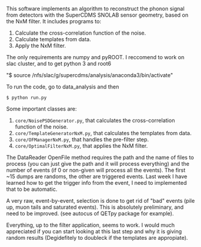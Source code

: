 This software implements an algorithm to reconstruct the phonon signal from detectors with the SuperCDMS SNOLAB sensor geometry, based on the NxM filter. It includes programs to:

1. Calculate the cross-correlation function of the noise.
2. Calculate templates from data.
3. Apply the NxM filter.

The only requirements are numpy and pyROOT. I reccomend to work on slac cluster, and to get python 3 and root6

"$ source /nfs/slac/g/supercdms/analysis/anaconda3/bin/activate"

To run the code, go to data_analysis and then 

``$ python run.py``

Some important classes are:

1. ``core/NoisePSDGenerator.py``, that calculates the cross-correlation function of the noise.
2. ``core/TemplateGeneratorNxM.py``, that calculates the templates from data.
3. ``core/OFManagerNxM.py``, that handles the pre-filter step.
4. ``core/OptimalFilterNxM.py``, that applies the NxM filter.

The DataReader OpenFile method requires the path and the name of files to process (you can just give the path and it will process everything) and the number of events (if 0 or non-given will process all the events). The first ~15 dumps are randoms, the other are triggered events. Last week I have learned how to get the trigger info from the event, I need to implemented that to be automatic.

A very raw, event-by-event, selection is done to get rid of "bad" events (pile up, muon tails and saturated events). This is absolutely preliminary, and need to be improved. (see autocus of QETpy package for example).

Everything, up to the filter application, seems to work. I would much appreciated if you can start looking at this last step and why it is giving random results (Degidefitely to doubleck if the templates are appropiate).
